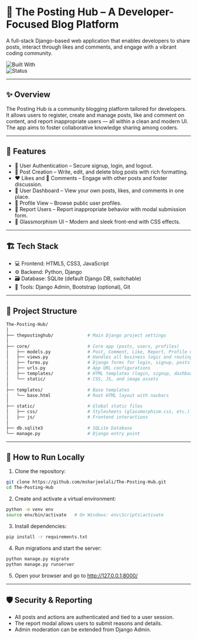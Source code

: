 # 📝 The Posting Hub – A Developer-Focused Blog Platform

A full-stack Django-based web application that enables developers to share posts, interact through likes and comments, and engage with a vibrant coding community.

![Built With](https://img.shields.io/badge/stack-Django%20%26%20HTML%2FCSS-blue.svg)  
![Status](https://img.shields.io/badge/status-Active-lightgrey.svg)

---

## ✨ Overview

The Posting Hub is a community blogging platform tailored for developers. It allows users to register, create and manage posts, like and comment on content, and report inappropriate users — all within a clean and modern UI. The app aims to foster collaborative knowledge sharing among coders.

---

## 🚀 Features

- 🔐 User Authentication – Secure signup, login, and logout.
- 📝 Post Creation – Write, edit, and delete blog posts with rich formatting.
- ❤️ Likes and 💬 Comments – Engage with other posts and foster discussion.
- 🧾 User Dashboard – View your own posts, likes, and comments in one place.
- 👤 Profile View – Browse public user profiles.
- 🚩 Report Users – Report inappropriate behavior with modal submission form.
- 🎨 Glassmorphism UI – Modern and sleek front-end with CSS effects.

---

## 🏗️ Tech Stack

- 💻 Frontend: HTML5, CSS3, JavaScript
- ⚙️ Backend: Python, Django
- 🗃️ Database: SQLite (default Django DB, switchable)
- 🧰 Tools: Django Admin, Bootstrap (optional), Git

---

## 📂 Project Structure

```bash
The-Posting-Hub/
│
├── thepostinghub/             # Main Django project settings
│
├── core/                      # Core app (posts, users, profiles)
│   ├── models.py              # Post, Comment, Like, Report, Profile models
│   ├── views.py               # Handles all business logic and routing
│   ├── forms.py               # Django forms for login, signup, posts
│   ├── urls.py                # App URL configurations
│   ├── templates/             # HTML templates (login, signup, dashboard, etc.)
│   └── static/                # CSS, JS, and image assets
│
├── templates/                 # Base templates
│   └── base.html              # Root HTML layout with navbars
│
├── static/                    # Global static files
│   ├── css/                   # Stylesheets (glassmorphism.css, etc.)
│   ├── js/                    # Frontend interactions
│
├── db.sqlite3                 # SQLite Database
└── manage.py                  # Django entry point
```

---

## 🧪 How to Run Locally

1. Clone the repository:

```bash
git clone https://github.com/msharjeelali/The-Posting-Hub.git
cd The-Posting-Hub
```

2. Create and activate a virtual environment:

```bash
python -m venv env
source env/bin/activate   # On Windows: env\Scripts\activate
```

3. Install dependencies:

```bash
pip install -r requirements.txt
```

4. Run migrations and start the server:

```bash
python manage.py migrate
python manage.py runserver
```

5. Open your browser and go to http://127.0.0.1:8000/

---

## 🛡️ Security & Reporting

- All posts and actions are authenticated and tied to a user session.
- The report modal allows users to submit reasons and details.
- Admin moderation can be extended from Django Admin.